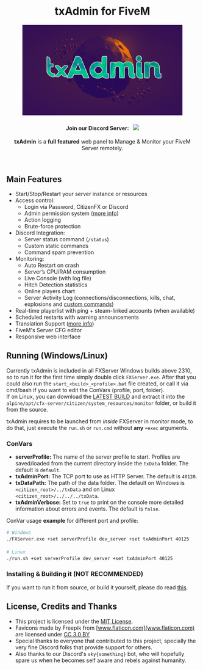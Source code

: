 <p align="center">
	<h1 align="center">
		txAdmin for FiveM
	</h1>
	<p align="center">
		<img width="420" height="237" src="docs/banner.png">
	</p>
	<h4 align="center">
		Join our Discord Server: &nbsp; <a href="https://discord.gg/f3TsfvD"><img src="https://discordapp.com/api/guilds/577993482761928734/widget.png?style=shield"></img></a>
	</h4>
	<p align="center">
		<b>txAdmin</b> is a <b>full featured</b> web panel to Manage & Monitor your FiveM Server remotely.
	</p>
</p>

<br/>


## Main Features
- Start/Stop/Restart your server instance or resources
- Access control:
	- Login via Password, CitizenFX or Discord
	- Admin permission system ([more info](docs/permissions.md))
	- Action logging
	- Brute-force protection
- Discord Integration:
	- Server status command (`/status`)
	- Custom static commands
	- Command spam prevention
- Monitoring:
	- Auto Restart on crash
	- Server’s CPU/RAM consumption
	- Live Console (with log file)
	- Hitch Detection statistics
	- Online players chart
	- Server Activity Log (connections/disconnections, kills, chat, explosions and [custom commands](docs/extra_logging.md))
- Real-time playerlist with ping + steam-linked accounts (when available)
- Scheduled restarts with warning announcements
- Translation Support ([more info](docs/translation.md))
- FiveM's Server CFG editor
- Responsive web interface


## Running (Windows/Linux)
Currently txAdmin is included in all FXServer Windows builds above 2310, so to run it for the first time simply double click `FXServer.exe`. After that you could also run the `start_<build>_<profile>.bat` file created, or call it via cmd/bash if you want to edit the ConVars (profile, port, folder).  
If on Linux, you can download the [LATEST BUILD](https://github.com/tabarra/txAdmin/releases/latest) and extract it into the `alpine/opt/cfx-server/citizen/system_resources/monitor` folder, or build it from the source.  
  
txAdmin requires to be launched from *inside* FXServer in monitor mode, to do that, just execute the `run.sh` or `run.cmd` without **any** `+exec` arguments.  
  
### ConVars
- **serverProfile:** The name of the server profile to start. Profiles are saved/loaded from the current directory inside the `txData` folder. The default is `default`.
- **txAdminPort:** The TCP port to use as HTTP Server. The default is `40120`.
- **txDataPath:** The path of the data folder. The default on Windows is `<citizen_root>/../txData` and on Linux `<citizen_root>/../../../txData`.
- **txAdminVerbose:** Set to `true` to print on the console more detailed information about errors and events. The default is `false`.
  
ConVar usage **example** for different port and profile:  
```bash
# Windows
./FXServer.exe +set serverProfile dev_server +set txAdminPort 40125

# Linux
./run.sh +set serverProfile dev_server +set txAdminPort 40125
```

### Installing & Building it (NOT RECOMMENDED)
If you want to run it from source, or build it yourself, please do read [this](docs/building.md).


## License, Credits and Thanks
- This project is licensed under the [MIT License](https://github.com/tabarra/txAdmin/blob/master/LICENSE).
- Favicons made by Freepik from [www.flaticon.com](www.flaticon.com) are licensed under [CC 3.0 BY](http://creativecommons.org/licenses/by/3.0/)
- Special thanks to everyone that contributed to this project, specially the very fine Discord folks that provide support for others.
- Also thanks to our Discord's `sky{something}` bot, who will hopefully spare us when he becomes self aware and rebels against humanity. 
